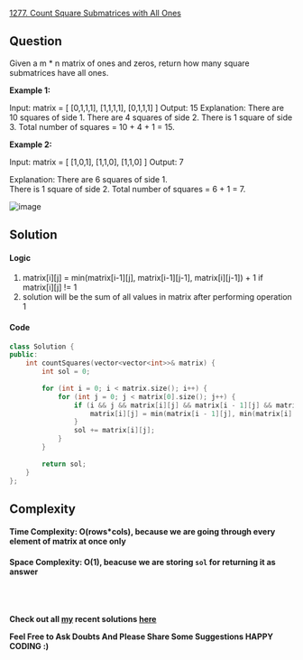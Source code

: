 [1277. Count Square Submatrices with All Ones](https://leetcode.com/problems/count-square-submatrices-with-all-ones/)

## Question
 Given a m * n matrix of ones and zeros, return how many square submatrices have all ones.

 

__Example 1:__

Input: matrix =
[
  [0,1,1,1],
  [1,1,1,1],
  [0,1,1,1]
]
Output: 15
Explanation: 
There are 10 squares of side 1.
There are 4 squares of side 2.
There is  1 square of side 3.
Total number of squares = 10 + 4 + 1 = 15.

__Example 2:__

Input: matrix = 
[
  [1,0,1],
  [1,1,0],
  [1,1,0]
]
Output: 7

Explanation: 
There are 6 squares of side 1.  
There is 1 square of side 2. 
Total number of squares = 6 + 1 = 7.

![image](https://assets.leetcode.com/users/images/ef18bcae-9e0e-466b-962b-d1ebc0fb9919_1646760103.0004416.png)

## **Solution**

#### **Logic**

1.  matrix[i][j] = min(matrix[i-1][j], matrix[i-1][j-1], matrix[i][j-1]) + 1 
	if matrix[i][j] != 1 
2. solution will be the sum of all values in matrix after performing operation 1


#### **Code**

```cpp
class Solution {
public:
    int countSquares(vector<vector<int>>& matrix) {
        int sol = 0;
        
        for (int i = 0; i < matrix.size(); i++) {
            for (int j = 0; j < matrix[0].size(); j++) {
                if (i && j && matrix[i][j] && matrix[i - 1][j] && matrix[i][j - 1] && matrix[i - 1][j - 1]) {
                    matrix[i][j] = min(matrix[i - 1][j], min(matrix[i][j - 1], matrix[i - 1][j - 1])) + 1;
                }
                sol += matrix[i][j];
            }
        }
        
        return sol;
    }
};
```

## **Complexity**

#### Time Complexity: **O(rows*cols)**, because we are going through every element of matrix at once only

#### Space Complexity: **O(1**), beacuse we are storing ```sol``` for returning it as answer


<br>
<br>

 __Check out all [my](https://leetcode.com/siddp6/) recent solutions [here](https://github.com/sidd6p/LeetCode)__

 
 __Feel Free to Ask Doubts
And Please Share Some Suggestions
HAPPY CODING :)__

